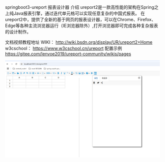 springboot3-ureport 报表设计器
介绍
ureport2是一款高性能的架构在Spring之上纯Java报表引擎，通过迭代单元格可以实现任意复杂的中国式报表。 在ureport2中，提供了全新的基于网页的报表设计器，可以在Chrome、Firefox、Edge等各种主流浏览器运行（IE浏览器除外）,打开浏览器即可完成各种复杂报表的设计制作。

文档视频教程地址
WIKI： http://wiki.bsdn.org/display/UR/ureport2+Home
w3cschool： https://www.w3cschool.cn/ureport
配置示例 https://gitee.com/lenvoe2019/ureport-community/wikis/pages


![img.png](img.png)